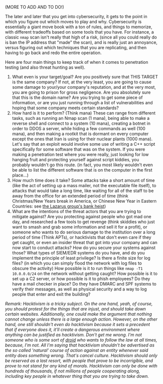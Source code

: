 (MORE TO ADD AND TO DO!)

The later and later that you get into cybersecurity, it gets to the point in which you figure out which moves to play and why. Cybersecurity is essentially a giant move book with a ton of rules, and things to memorize, with different tradeoffs based on some tools that you have. For instance, a classic `nmap` scan isn't really that high of a risk, (since all you could really do is ban the IP address that "made" the scan), and is really just an annoyance, versus figuring out which techniques that you are replicating, and then having to go back and redo the entire operation. 

Here are four main things to keep track of when it comes to penetration testing (and also threat hunting as well).

1. What even is your target/goal? Are you positively sure that THIS TARGET is the same company? If not, at the very least, you are going to cause some damage to your/your company's reputation, and at the very most, you are going to prison for gross negligence. Are you absolutely sure that this is the domain name?  Are you trying to get some piece of information, or are you just running through a list of vulnerabilities and hoping that some company meets certain standards? 
2. How hard is it to perform? (Think mana) These can range from different tasks, such as running an Nmap scan (1 mana), being able to make a reverse shell and connect to a system (10 mana), creating a botnet in order to DDOS a server, while hiding a few commands as well (100 mana), and then making a rootkit that is dormant on every computer except the ones that Iran is using for their nuclear plants (1000 mana). Let's say that an exploit would involve some use of writing a C++ script specifically for some software that was on the system. If you were making a penetration test where you were really, just looking for low hanging fruit and protecting yourself against script kiddies, you probably wouldn't go this route. (in fact, you most likely wouldn't even be able to list the different software that is on the computer in the first place...)
3. How much time does it take? Some attacks take a short amount of time (like the act of setting up a mass mailer, not the executable file itself), to attacks that would take a long time, like waiting for all of the staff to be away from the office for an extended period of time (think Christmas/New Years break in America, or Chinese New Year in Eastern Countries: see [the Lazarus group's bank heist](https://en.wikipedia.org/wiki/Bangladesh_Bank_robbery))
4. What are the intentions of the threat actors that you are trying to mitigate against? Are you protecting against people who got mad one day, and researched a few tools to get revenge (think skiddies who just want to smash and grab some information and sell it for a profit), or someone who wants to do serious damage to the institution over a long period of time (Think APTs), or hacktivists that don't even care if they get caught, or even an insider threat that got into your company and can now start to conduct attacks? How do you secure your systems against those? What types of SIEM/EDR systems do you have, and do you implement the principle of least privilege? Is there a finite size for log files? (in which you can simply flood the network with log files to obscure the activity) How possible is it to run things like `nmap -T1 10.0.0.0/24` on the network without getting caught? How possible is it to set up a C2 server, or how possible is it to phish employees? Do they have a mail checker in place? Do they have DMARC and SPF systems to verify their messages, as well as physical security and a way to log people that enter and exit the building?
   
*Remark: Hacktivism is a tricky subject. On the one hand, yeah, of course, you should protest for the things that are injust, and should take down certain websites. Additionally, one could make the argument that nothing cannot change unless there is a large enough action. However, on the other hand, one still shouldn't even do hacktivism because it sets a precedent that if everyone does it, it'll create a dangerous environment where anything can be justified as hacktivism. Don't get me wrong. I'm not someone who is some sort of [droid](http://www.catb.org/jargon/html/D/droid.html) who wants to follow the law at all times, because, I'm not. All I'm saying that hacktivism shouldn't be advertised as the so called 'natural' course of action against an entity whenever said entity does something wrong. That's cancel culture. Hacktivism should only be reserved as a last resort, with people that prove to be incorrigible, and prove to not stand for any kind of morals. Hacktivism can only be done with hundreds of thousands, if not millions of people cooperating along, including key people in whatever thing that you are trying to take down.*
